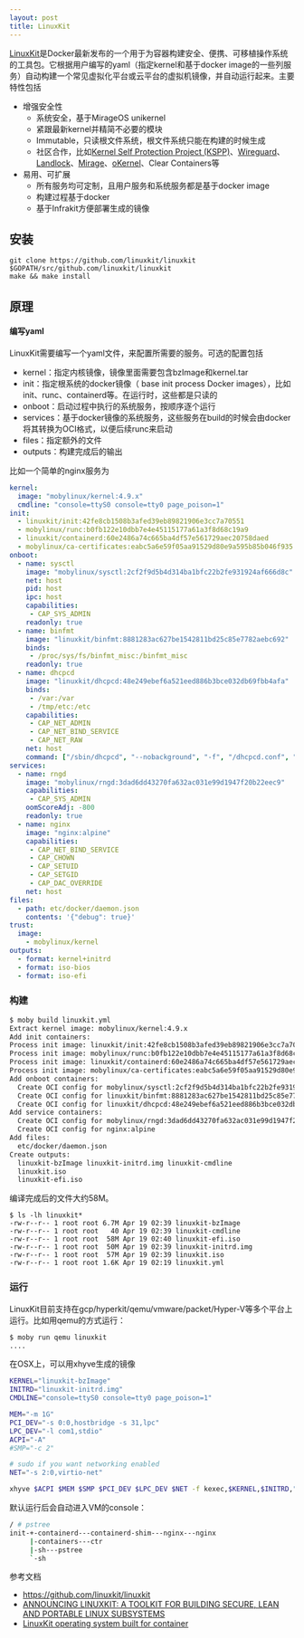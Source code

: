 ```yaml
---
layout: post
title: LinuxKit
---
```


[LinuxKit](https://github.com/linuxkit/linuxkit)是Docker最新发布的一个用于为容器构建安全、便携、可移植操作系统的工具包。它根据用户编写的yaml（指定kernel和基于docker image的一些列服务）自动构建一个常见虚拟化平台或云平台的虚拟机镜像，并自动运行起来。主要特性包括

* 增强安全性
    * 系统安全，基于MirageOS unikernel
    * 紧跟最新kernel并精简不必要的模块
    * Immutable，只读根文件系统，根文件系统只能在构建的时候生成
    * 社区合作，比如[Kernel Self Protection Project (KSPP)](https://kernsec.org/wiki/index.php/Kernel_Self_Protection_Project)、[Wireguard](https://www.wireguard.io/)、[Landlock](https://lwn.net/Articles/698226/)、[Mirage](https://mirage.io/)、[oKernel](https://github.com/docker/linuxkit/tree/master/projects/okernel)、Clear Containers等
* 易用、可扩展
    * 所有服务均可定制，且用户服务和系统服务都是基于docker image
    * 构建过程基于docker
    * 基于Infrakit方便部署生成的镜像

## 安装

```
git clone https://github.com/linuxkit/linuxkit $GOPATH/src/github.com/linuxkit/linuxkit
make && make install
```

## 原理

#### 编写yaml

LinuxKit需要编写一个yaml文件，来配置所需要的服务。可选的配置包括

* kernel：指定内核镜像，镜像里面需要包含bzImage和kernel.tar
* init：指定根系统的docker镜像（ base init process Docker images），比如init、runc、containerd等。在运行时，这些都是只读的
* onboot：启动过程中执行的系统服务，按顺序逐个运行
* services：基于docker镜像的系统服务，这些服务在build的时候会由docker将其转换为OCI格式，以便后续runc来启动
* files：指定额外的文件
* outputs：构建完成后的输出


比如一个简单的nginx服务为

```yaml
kernel:
  image: "mobylinux/kernel:4.9.x"
  cmdline: "console=ttyS0 console=tty0 page_poison=1"
init:
  - linuxkit/init:42fe8cb1508b3afed39eb89821906e3cc7a70551
  - mobylinux/runc:b0fb122e10dbb7e4e45115177a61a3f8d68c19a9
  - linuxkit/containerd:60e2486a74c665ba4df57e561729aec20758daed
  - mobylinux/ca-certificates:eabc5a6e59f05aa91529d80e9a595b85b046f935
onboot:
  - name: sysctl
    image: "mobylinux/sysctl:2cf2f9d5b4d314ba1bfc22b2fe931924af666d8c"
    net: host
    pid: host
    ipc: host
    capabilities:
     - CAP_SYS_ADMIN
    readonly: true
  - name: binfmt
    image: "linuxkit/binfmt:8881283ac627be1542811bd25c85e7782aebc692"
    binds:
     - /proc/sys/fs/binfmt_misc:/binfmt_misc
    readonly: true
  - name: dhcpcd
    image: "linuxkit/dhcpcd:48e249ebef6a521eed886b3bce032db69fbb4afa"
    binds:
     - /var:/var
     - /tmp/etc:/etc
    capabilities:
     - CAP_NET_ADMIN
     - CAP_NET_BIND_SERVICE
     - CAP_NET_RAW
    net: host
    command: ["/sbin/dhcpcd", "--nobackground", "-f", "/dhcpcd.conf", "-1"]
services:
  - name: rngd
    image: "mobylinux/rngd:3dad6dd43270fa632ac031e99d1947f20b22eec9"
    capabilities:
     - CAP_SYS_ADMIN
    oomScoreAdj: -800
    readonly: true
  - name: nginx
    image: "nginx:alpine"
    capabilities:
     - CAP_NET_BIND_SERVICE
     - CAP_CHOWN
     - CAP_SETUID
     - CAP_SETGID
     - CAP_DAC_OVERRIDE
    net: host
files:
  - path: etc/docker/daemon.json
    contents: '{"debug": true}'
trust:
  image:
    - mobylinux/kernel
outputs:
  - format: kernel+initrd
  - format: iso-bios
  - format: iso-efi
```

### 构建

```sh
$ moby build linuxkit.yml
Extract kernel image: mobylinux/kernel:4.9.x
Add init containers:
Process init image: linuxkit/init:42fe8cb1508b3afed39eb89821906e3cc7a70551
Process init image: mobylinux/runc:b0fb122e10dbb7e4e45115177a61a3f8d68c19a9
Process init image: linuxkit/containerd:60e2486a74c665ba4df57e561729aec20758daed
Process init image: mobylinux/ca-certificates:eabc5a6e59f05aa91529d80e9a595b85b046f935
Add onboot containers:
  Create OCI config for mobylinux/sysctl:2cf2f9d5b4d314ba1bfc22b2fe931924af666d8c
  Create OCI config for linuxkit/binfmt:8881283ac627be1542811bd25c85e7782aebc692
  Create OCI config for linuxkit/dhcpcd:48e249ebef6a521eed886b3bce032db69fbb4afa
Add service containers:
  Create OCI config for mobylinux/rngd:3dad6dd43270fa632ac031e99d1947f20b22eec9
  Create OCI config for nginx:alpine
Add files:
  etc/docker/daemon.json
Create outputs:
  linuxkit-bzImage linuxkit-initrd.img linuxkit-cmdline
  linuxkit.iso
  linuxkit-efi.iso
```

编译完成后的文件大约58M。

```
$ ls -lh linuxkit*
-rw-r--r-- 1 root root 6.7M Apr 19 02:39 linuxkit-bzImage
-rw-r--r-- 1 root root   40 Apr 19 02:39 linuxkit-cmdline
-rw-r--r-- 1 root root  58M Apr 19 02:40 linuxkit-efi.iso
-rw-r--r-- 1 root root  50M Apr 19 02:39 linuxkit-initrd.img
-rw-r--r-- 1 root root  57M Apr 19 02:39 linuxkit.iso
-rw-r--r-- 1 root root 1.6K Apr 19 02:19 linuxkit.yml
```

### 运行

LinuxKit目前支持在gcp/hyperkit/qemu/vmware/packet/Hyper-V等多个平台上运行。比如用qemu的方式运行：

```sh
$ moby run qemu linuxkit
....
```

在OSX上，可以用xhyve生成的镜像

```sh
KERNEL="linuxkit-bzImage"
INITRD="linuxkit-initrd.img"
CMDLINE="console=ttyS0 console=tty0 page_poison=1"

MEM="-m 1G"
PCI_DEV="-s 0:0,hostbridge -s 31,lpc"
LPC_DEV="-l com1,stdio"
ACPI="-A"
#SMP="-c 2"

# sudo if you want networking enabled
NET="-s 2:0,virtio-net"

xhyve $ACPI $MEM $SMP $PCI_DEV $LPC_DEV $NET -f kexec,$KERNEL,$INITRD,"$CMDLINE"
```

默认运行后会自动进入VM的console：

```sh
/ # pstree
init-+-containerd---containerd-shim---nginx---nginx
     |-containers---ctr
     |-sh---pstree
     `-sh
```


参考文档

- <https://github.com/linuxkit/linuxkit>
- [ANNOUNCING LINUXKIT: A TOOLKIT FOR BUILDING SECURE, LEAN AND PORTABLE LINUX SUBSYSTEMS](https://blog.docker.com/2017/04/introducing-linuxkit-container-os-toolkit/)
- [LinuxKit operating system built for container](https://gianarb.it/blog/linuxkit-operating-system-build-for-containers)

